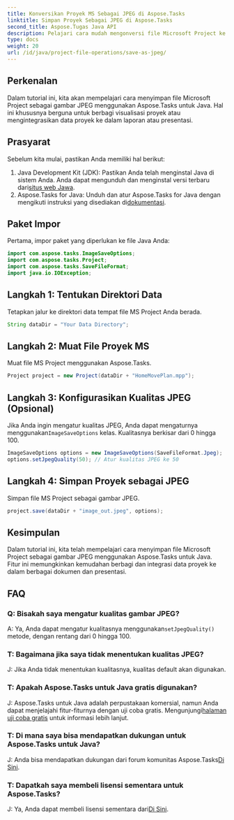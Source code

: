 ```yaml
---
title: Konversikan Proyek MS Sebagai JPEG di Aspose.Tasks
linktitle: Simpan Proyek Sebagai JPEG di Aspose.Tasks
second_title: Aspose.Tugas Java API
description: Pelajari cara mudah mengonversi file Microsoft Project ke gambar JPEG menggunakan Aspose.Tasks untuk Java. Tingkatkan produktivitas Anda.
type: docs
weight: 20
url: /id/java/project-file-operations/save-as-jpeg/
---
```

## Perkenalan
Dalam tutorial ini, kita akan mempelajari cara menyimpan file Microsoft Project sebagai gambar JPEG menggunakan Aspose.Tasks untuk Java. Hal ini khususnya berguna untuk berbagi visualisasi proyek atau mengintegrasikan data proyek ke dalam laporan atau presentasi.
## Prasyarat
Sebelum kita mulai, pastikan Anda memiliki hal berikut:
1.  Java Development Kit (JDK): Pastikan Anda telah menginstal Java di sistem Anda. Anda dapat mengunduh dan menginstal versi terbaru dari[situs web Jawa](https://www.oracle.com/java/technologies/javase-jdk11-downloads.html).
2.  Aspose.Tasks for Java: Unduh dan atur Aspose.Tasks for Java dengan mengikuti instruksi yang disediakan di[dokumentasi](https://reference.aspose.com/tasks/java/).

## Paket Impor
Pertama, impor paket yang diperlukan ke file Java Anda:
```java
import com.aspose.tasks.ImageSaveOptions;
import com.aspose.tasks.Project;
import com.aspose.tasks.SaveFileFormat;
import java.io.IOException;
```
## Langkah 1: Tentukan Direktori Data
Tetapkan jalur ke direktori data tempat file MS Project Anda berada.
```java
String dataDir = "Your Data Directory";
```
## Langkah 2: Muat File Proyek MS
Muat file MS Project menggunakan Aspose.Tasks.
```java
Project project = new Project(dataDir + "HomeMovePlan.mpp");
```
## Langkah 3: Konfigurasikan Kualitas JPEG (Opsional)
 Jika Anda ingin mengatur kualitas JPEG, Anda dapat mengaturnya menggunakan`ImageSaveOptions` kelas. Kualitasnya berkisar dari 0 hingga 100.
```java
ImageSaveOptions options = new ImageSaveOptions(SaveFileFormat.Jpeg);
options.setJpegQuality(50); // Atur kualitas JPEG ke 50
```
## Langkah 4: Simpan Proyek sebagai JPEG
Simpan file MS Project sebagai gambar JPEG.
```java
project.save(dataDir + "image_out.jpeg", options);
```

## Kesimpulan
Dalam tutorial ini, kita telah mempelajari cara menyimpan file Microsoft Project sebagai gambar JPEG menggunakan Aspose.Tasks untuk Java. Fitur ini memungkinkan kemudahan berbagi dan integrasi data proyek ke dalam berbagai dokumen dan presentasi.
## FAQ
### Q: Bisakah saya mengatur kualitas gambar JPEG?
 A: Ya, Anda dapat mengatur kualitasnya menggunakan`setJpegQuality()` metode, dengan rentang dari 0 hingga 100.
### T: Bagaimana jika saya tidak menentukan kualitas JPEG?
J: Jika Anda tidak menentukan kualitasnya, kualitas default akan digunakan.
### T: Apakah Aspose.Tasks untuk Java gratis digunakan?
 J: Aspose.Tasks untuk Java adalah perpustakaan komersial, namun Anda dapat menjelajahi fitur-fiturnya dengan uji coba gratis. Mengunjungi[halaman uji coba gratis](https://releases.aspose.com/) untuk informasi lebih lanjut.
### T: Di mana saya bisa mendapatkan dukungan untuk Aspose.Tasks untuk Java?
J: Anda bisa mendapatkan dukungan dari forum komunitas Aspose.Tasks[Di Sini](https://forum.aspose.com/c/tasks/15).
### T: Dapatkah saya membeli lisensi sementara untuk Aspose.Tasks?
 J: Ya, Anda dapat membeli lisensi sementara dari[Di Sini](https://purchase.aspose.com/temporary-license/).